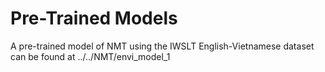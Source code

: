 # Pre-Trained Models

A pre-trained model of NMT using the IWSLT English-Vietnamese dataset can be found at ../../NMT/envi_model_1

